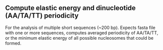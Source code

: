 
## Compute elastic energy and dinucleotide (AA/TA/TT) periodicity

For the analysis of multiple short sequences (~200 bp).
Expects fasta file with one or more sequences, computes averaged periodicity
of AA/TA/TT, or the minimum elastic energy of all possible nucleosomes
that could be formed.  
